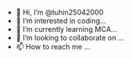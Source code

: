 - 👋 Hi, I’m @tuhin25042000
- 👀 I’m interested in coding...
- 🌱 I’m currently learning MCA...
- 💞️ I’m looking to collaborate on ...
- 📫 How to reach me ...

<!---
tuhin25042000/tuhin25042000 is a ✨ special ✨ repository because its `README.md` (this file) appears on your GitHub profile.
You can click the Preview link to take a look at your changes.
--->
